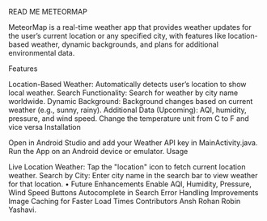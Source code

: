 READ ME METEORMAP

MeteorMap is a real-time weather app that provides weather updates for the user’s current location or any specified city, with features like location-based weather, dynamic backgrounds, and plans for additional environmental data.

Features

Location-Based Weather: Automatically detects user’s location to show local weather.
Search Functionality: Search for weather by city name worldwide.
Dynamic Background: Background changes based on current weather (e.g., sunny, rainy).
Additional Data (Upcoming): AQI, humidity, pressure, and wind speed.
Change the temperature unit from C to F and vice versa 
Installation

Open in Android Studio and add your Weather API key in MainActivity.java.
Run the App on an Android device or emulator.
Usage

Live Location Weather: Tap the "location" icon to fetch current location weather.
Search by City: Enter city name in the search bar to view weather for that location. • Future Enhancements
Enable AQI, Humidity, Pressure, Wind Speed Buttons
Autocomplete in Search
Error Handling Improvements
Image Caching for Faster Load Times Contributors
Ansh
Rohan
Robin
Yashavi.
